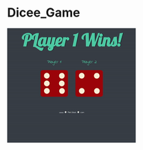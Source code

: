# Dicee_Game

![Dicee_Game](https://github.com/DurmusFurkanOzkan/Dicee_Game/blob/main/CroppedGif.gif)
